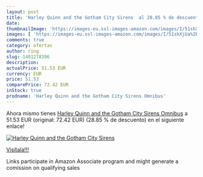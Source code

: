 ```yaml
---
layout: post
title: 'Harley Quinn and the Gotham City Sirens  al 28.85 % de descuento'
date: 
thumbnailImage: 'https://images-eu.ssl-images-amazon.com/images/I/51shXjUa%2BIL._SL200_.jpg'
images: [ 'https://images-eu.ssl-images-amazon.com/images/I/51shXjUa%2BIL._SL200_.jpg' ]
comments: true
category: ofertas
author: ring
slug: 1401278396
description:
actualPrice: 51.53 EUR
currency: EUR
price: 51.53
comparePrice: 72.42 EUR
inStock: true
prodname: 'Harley Quinn and the Gotham City Sirens Omnibus'
---
```


Ahora mismo tienes [Harley Quinn and the Gotham City Sirens Omnibus](https://www.amazon.es/dp/1401278396/?tag=tolees-21) a 51.53 EUR (original: 72.42 EUR) (28.85 %  de descuento) en el siguiente enlace!

[![Harley Quinn and the Gotham City Sirens ](https://images-eu.ssl-images-amazon.com/images/I/51shXjUa%2BIL._SL200_.jpg)](https://www.amazon.es/dp/1401278396/?tag=tolees-21)

[Visítala!!!](https://www.amazon.es/dp/1401278396/?tag=tolees-21)

Links participate in Amazon Associate program and might generate a comission on qualifying sales
